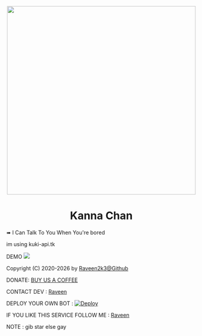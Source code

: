 <p align="center"><a href="https://t.me/AquaDLBot"><img src="https://i.ytimg.com/vi/oxggEO6C8BI/maxresdefault.jpg" width="500"></a></p> 

<h1 align="center">Kanna Chan</h1>

<p> ➠ I Can Talk To You When You're bored </p>
<p> im using kuki-api.tk </p>

DEMO
 <a href="https://t.me/KannaChanChatBot"><img src="https://img.shields.io/badge/Bot%20Status%20-UP-green"></a>

Copyright (C) 2020-2026 by <a href="https://github.com/raveen2k3">Raveen2k3@Github</a>

DONATE: <a href="https://t.me/raveen2003">BUY US A COFFEE</a>

CONTACT DEV : <a href="https://t.me/raveen2003">Raveen</a>

DEPLOY YOUR OWN BOT : [![Deploy](https://www.herokucdn.com/deploy/button.svg)](https://heroku.com/deploy?template=https://github.com/raveen2k3/kannaChatBot)

IF YOU LIKE THIS SERVICE FOLLOW ME : <a href="https://github.com/raveen2003">Raveen</a>

NOTE : gib star else gay

